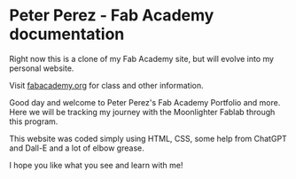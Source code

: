 # Peter Perez - Fab Academy documentation

Right now this is a clone of my Fab Academy site, but will evolve into my personal website.

Visit [fabacademy.org](https://fabacademy.org/) for class and other information.

Good day and welcome to Peter Perez's Fab Academy Portfolio and more. Here we will be tracking my journey with the Moonlighter Fablab through this program. 

This website was coded simply using HTML, CSS, some help from ChatGPT and Dall-E and a lot of elbow grease. 

I hope you like what you see and learn with me!

